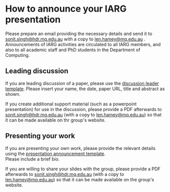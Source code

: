 # How to announce your IARG presentation

Please prepare an email providing the necessary details and send it to sonit.singh@hdr.mq.edu.au with a copy to len.hamey@mq.edu.au .
Announcements of IARG activities are circulated to all IARG members, and also to all academic staff and PhD students in the Department
of Computing.

## Leading discussion

If you are leading discussion of a paper, please use the [discussion leader template](leading.txt).  Please insert your name, the date, paper URL, title and abstract as shown.

If you create additional support material (such as a powerpoint presentation) for use in the discussion, please provide a PDF afterwards to sonit.singh@hdr.mq.edu.au (with a copy to len.hamey@mq.edu.au) so that it can be made available on thr group's website.

## Presenting your work

If you are presenting your own work, please provide the relevant details using the [presentation announcement template](presenting.txt).  
Please include a brief bio.

If you are willing to share your slides with the group, please provide a PDF afterwards to sonit.singh@hdr.mq.edu.au (with a copy to len.hamey@mq.edu.au) so that it can be made available on the group's website.

